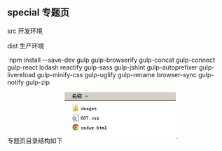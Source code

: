 ## special 专题页

src 开发环境

dist 生产环境



`npm install --save-dev gulp gulp-browserify gulp-concat gulp-connect gulp-react lodash reactify gulp-sass gulp-jshint gulp-autoprefixer gulp-livereload  gulp-minify-css gulp-uglify gulp-rename browser-sync gulp-notify gulp-zip


专题页目录结构如下
![](./hu.png)`
